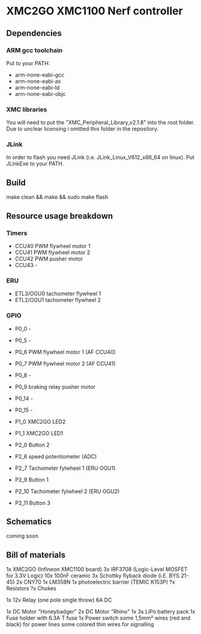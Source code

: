 # XMC2GO XMC1100 Nerf controller

## Dependencies

### ARM gcc toolchain

Put to your PATH:
 - arm-none-eabi-gcc
 - arm-none-eabi-as
 - arm-none-eabi-ld
 - arm-none-eabi-objc


### XMC libraries

You will need to put the "XMC_Peripheral_Library_v2.1.8" into the root folder.
Due to unclear licensing i omitted this folder in the repository.

### JLink

In order to flash you need JLink (i.e. JLink_Linux_V612_x86_64 on linux). Put JLinkExe to your PATH.

## Build

make clean && make && sudo make flash

## Resource usage breakdown

### Timers

 - CCU40 PWM flywheel motor 1
 - CCU41 PWM flywheel motor 2
 - CCU42 PWM pusher motor
 - CCU43 -
 
 
### ERU 

 - ETL3/OGU0 tachometer flywheel 1
 - ETL2/OGU1 tachometer flywheel 2
  
  
### GPIO  
 
 - P0_0  -
 - P0_5  -
 - P0_6  PWM flywheel motor 1 (AF CCU40)
 - P0_7  PWM flywheel motor 2 (AF CCU41)
 - P0_8  - 
 - P0_9  braking relay pusher motor
 - P0_14 -
 - P0_15 -
  
 - P1_0  XMC2GO LED2
 - P1_1  XMC2GO LED1
 
 - P2_0  Button 2
 - P2_6  speed potentiometer (ADC)
 - P2_7  Tachometer fylwheel 1 (ERU OGU1)
 - P2_9  Button 1 
 - P2_10 Tachometer fylwheel 2 (ERU OGU2)
 - P2_11 Button 3
 
## Schematics

coming soon

## Bill of materials

 1x XMC2GO (Infineon XMC1100 board)
 3x IRF3708 (Logic-Level MOSFET for 3.3V Logic)
 10x 100nF ceramic
 3x Schottky flyback diode (i.E. BYS 21-45)
 2x CNY70 
 1x LM358N
 1x photoelectric barrier (TEMIC K153P)
 ?x Resistors
 ?x Chokes

 1x 12v Relay (one pole single throw) 6A DC
 
 1x DC Motor "Honeybadger"
 2x DC Motor "Rhino"
 1x 3s LiPo battery pack
 1x Fuse holder with 6.3A T fuse
 1x Power switch
 some 1,5mm² wires (red and black) for power lines
 some colored thin wires for signalling
 
 
